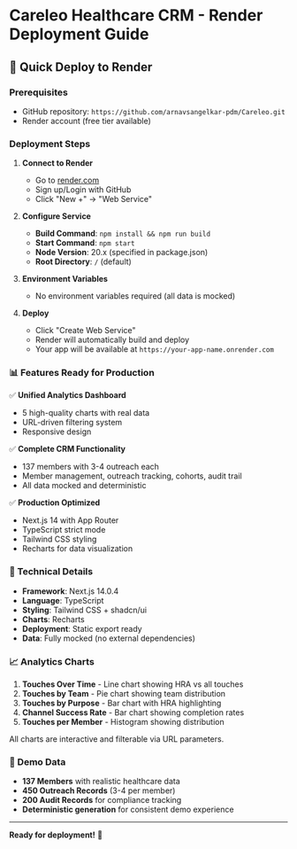 # Careleo Healthcare CRM - Render Deployment Guide

## 🚀 Quick Deploy to Render

### Prerequisites
- GitHub repository: `https://github.com/arnavsangelkar-pdm/Careleo.git`
- Render account (free tier available)

### Deployment Steps

1. **Connect to Render**
   - Go to [render.com](https://render.com)
   - Sign up/Login with GitHub
   - Click "New +" → "Web Service"

2. **Configure Service**
   - **Build Command**: `npm install && npm run build`
   - **Start Command**: `npm start`
   - **Node Version**: 20.x (specified in package.json)
   - **Root Directory**: `/` (default)

3. **Environment Variables**
   - No environment variables required (all data is mocked)

4. **Deploy**
   - Click "Create Web Service"
   - Render will automatically build and deploy
   - Your app will be available at `https://your-app-name.onrender.com`

### 📊 Features Ready for Production

✅ **Unified Analytics Dashboard**
- 5 high-quality charts with real data
- URL-driven filtering system
- Responsive design

✅ **Complete CRM Functionality**
- 137 members with 3-4 outreach each
- Member management, outreach tracking, cohorts, audit trail
- All data mocked and deterministic

✅ **Production Optimized**
- Next.js 14 with App Router
- TypeScript strict mode
- Tailwind CSS styling
- Recharts for data visualization

### 🔧 Technical Details

- **Framework**: Next.js 14.0.4
- **Language**: TypeScript
- **Styling**: Tailwind CSS + shadcn/ui
- **Charts**: Recharts
- **Deployment**: Static export ready
- **Data**: Fully mocked (no external dependencies)

### 📈 Analytics Charts

1. **Touches Over Time** - Line chart showing HRA vs all touches
2. **Touches by Team** - Pie chart showing team distribution
3. **Touches by Purpose** - Bar chart with HRA highlighting
4. **Channel Success Rate** - Bar chart showing completion rates
5. **Touches per Member** - Histogram showing distribution

All charts are interactive and filterable via URL parameters.

### 🎯 Demo Data

- **137 Members** with realistic healthcare data
- **450 Outreach Records** (3-4 per member)
- **200 Audit Records** for compliance tracking
- **Deterministic generation** for consistent demo experience

---

**Ready for deployment!** 🚀
